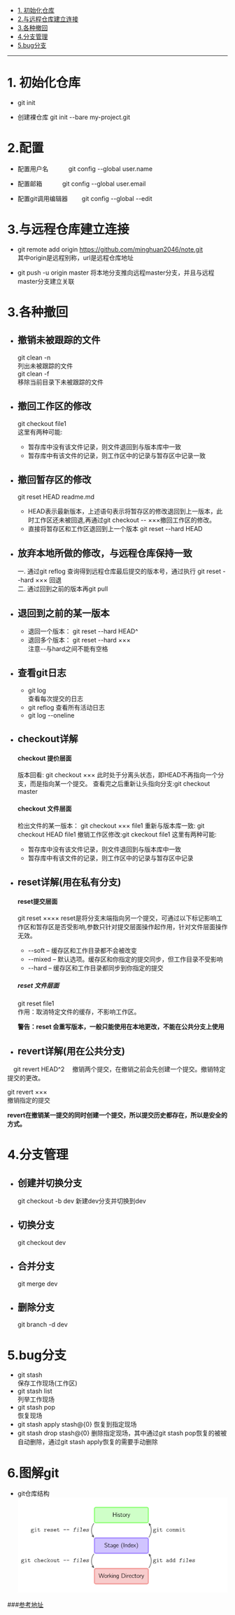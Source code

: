 <!-- TOC depthFrom:1 depthTo:6 withLinks:1 updateOnSave:1 orderedList:0 -->

- [1. 初始化仓库](#1-初始化仓库)
- [2.与远程仓库建立连接](#2与远程仓库建立连接)
- [3.各种撤回](#3各种撤回)
- [4.分支管理](#4分支管理)
- [5.bug分支](#5bug分支)

<!-- /TOC -->

---------------------------------

# 1. 初始化仓库

- git init  

- 创建裸仓库
git init --bare my-project.git

# 2.配置

- 配置用户名　　
　git config --global user.name <name>

- 配置邮箱　　
　git config --global user.email <email>　　

- 配置git调用编辑器　　
git config --global --edit

# 3.与远程仓库建立连接

- git remote add origin https://github.com/minghuan2046/note.git   
    其中origin是远程别称，url是远程仓库地址

- git push -u origin master
    将本地分支推向远程master分支，并且与远程master分支建立关联

# 3.各种撤回  
- ## 撤销未被跟踪的文件
    git clean -n  
    列出未被跟踪的文件  
    git clean -f  
    移除当前目录下未被跟踪的文件  

- ## 撤回工作区的修改  
  git checkout file1     
  这里有两种可能:  
  - 暂存库中没有该文件记录，则文件退回到与版本库中一致  
  - 暂存库中有该文件的记录，则工作区中的记录与暂存区中记录一致

- ## 撤回暂存区的修改
  git reset HEAD readme.md   
  - HEAD表示最新版本，上述语句表示将暂存区的修改退回到上一版本，此时工作区还未被回退,再通过git checkout -- ×××撤回工作区的修改。
  - 直接将暂存区和工作区退回到上一个版本
  git reset --hard HEAD

- ## 放弃本地所做的修改，与远程仓库保持一致
  一. 通过git reflog 查询得到远程仓库最后提交的版本号，通过执行
    git reset --hard ××× 回退  
  二. 通过回到之前的版本再git pull

- ## 退回到之前的某一版本
   - 退回一个版本： git reset --hard HEAD^
   - 退回多个版本： git reset --hard ×××  
   注意--与hard之间不能有空格

- ## 查看git日志
     - git log  
     查看每次提交的日志
     - git reflog
     查看所有活动日志
     - git log --oneline

- ## checkout详解
    #### checkout 提价层面
    版本回看: git checkout ×××
    此时处于分离头状态，即HEAD不再指向一个分支，而是指向某一个提交。
    查看完之后重新让头指向分支:git checkout master

    #### checkout 文件层面
    检出文件的某一版本： git checkout ××× file1
    重新与版本库一致: git checkout HEAD file1
    撤销工作区修改:git ckeckout file1
    这里有两种可能:  
    - 暂存库中没有该文件记录，则文件退回到与版本库中一致  
    - 暂存库中有该文件的记录，则工作区中的记录与暂存区中记录

- ## reset详解(用在私有分支)
  #### reset提交层面
  git reset ××××
  reset是将分支末端指向另一个提交，可通过以下标记影响工作区和暂存区是否受影响,参数只针对提交层面操作起作用，针对文件层面操作无效。
  - --soft – 缓存区和工作目录都不会被改变
  - --mixed – 默认选项。缓存区和你指定的提交同步，但工作目录不受影响
  - --hard – 缓存区和工作目录都同步到你指定的提交
  ##### reset 文件层面
  git reset file1  
  作用：取消特定文件的缓存，不影响工作区。  

  **警告：reset 会重写版本，一般只能使用在本地更改，不能在公共分支上使用**

- ## revert详解(用在公共分支)　　
　git revert HEAD^2
　撤销两个提交，在撤销之前会先创建一个提交。撤销特定提交的更改。  

  git revert ×××  
  撤销指定的提交

  **revert在撤销某一提交的同时创建一个提交，所以提交历史都存在，所以是安全的方式。**


# 4.分支管理
- ## 创建并切换分支  
  git checkout -b dev
  新建dev分支并切换到dev

- ## 切换分支
  git checkout dev  

- ## 合并分支
  git merge dev

- ## 删除分支  
  git branch -d dev

# 5.bug分支
- git stash  
  保存工作现场(工作区)
- git stash list  
  列举工作现场
- git stash pop  
  恢复现场
- git stash apply stash@{0}
  恢复到指定现场
- git stash drop stash@{0}
  删除指定现场，其中通过git stash pop恢复的被被自动删除，通过git stash apply恢复的需要手动删除

# 6.图解git  

- git仓库结构  
![仓库](./picture/git_space.png)



###[参考地址](https://github.com/geeeeeeeeek/git-recipes/wiki)
